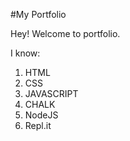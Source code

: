 #My Portfolio

Hey! Welcome to portfolio.

I know:

1. HTML
2. CSS
3. JAVASCRIPT
4. CHALK
5. NodeJS
6. Repl.it